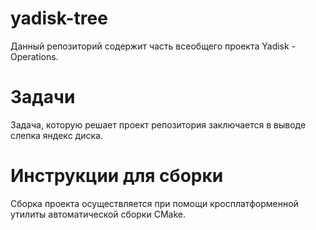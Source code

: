 # yadisk-tree
Данный репозиторий содержит часть всеобщего проекта Yadisk - Operations. 

# Задачи
Задача, которую решает проект репозитория заключается в выводе слепка яндекс диска. 

# Инструкции для сборки
Сборка проекта осуществляется при помощи кросплатформенной утилиты автоматической сборки CMake.
